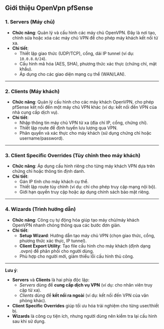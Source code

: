 ## Giới thiệu OpenVpn pfSense

### **1. Servers (Máy chủ)**  
- **Chức năng**: Quản lý và cấu hình các máy chủ OpenVPN. Đây là nơi tạo, chỉnh sửa hoặc xóa các máy chủ VPN để cho phép máy khách kết nối từ xa.  
- **Chi tiết**:  
  - Thiết lập giao thức (UDP/TCP), cổng, dải IP tunnel (ví dụ: `10.0.8.0/24`).  
  - Cấu hình mã hóa (AES, SHA), phương thức xác thực (chứng chỉ, mật khẩu).  
  - Áp dụng cho các giao diện mạng cụ thể (WAN/LAN).  

---

### **2. Clients (Máy khách)**  
- **Chức năng**: Quản lý cấu hình cho các máy khách OpenVPN, cho phép pfSense kết nối đến một máy chủ VPN khác (ví dụ: kết nối đến VPN của nhà cung cấp dịch vụ).  
- **Chi tiết**:  
  - Nhập thông tin máy chủ VPN từ xa (địa chỉ IP, cổng, chứng chỉ).  
  - Thiết lập route để định tuyến lưu lượng qua VPN.  
  - Phân quyền và xác thực cho máy khách (sử dụng chứng chỉ hoặc username/password).  

---

### **3. Client Specific Overrides (Tùy chỉnh theo máy khách)**  
- **Chức năng**: Áp dụng cấu hình riêng cho từng máy khách VPN dựa trên chứng chỉ hoặc thông tin định danh.  
- **Chi tiết**:  
  - Gán IP tĩnh cho máy khách cụ thể.  
  - Thiết lập route tùy chỉnh (ví dụ: chỉ cho phép truy cập mạng nội bộ).  
  - Giới hạn quyền truy cập hoặc áp dụng chính sách bảo mật riêng.  

---

### **4. Wizards (Trình hướng dẫn)**  
- **Chức năng**: Công cụ tự động hóa giúp tạo máy chủ/máy khách OpenVPN nhanh chóng thông qua các bước đơn giản.  
- **Chi tiết**:  
  - **Setup Wizard**: Hướng dẫn tạo máy chủ VPN (chọn giao thức, cổng, phương thức xác thực, IP tunnel).  
  - **Client Export Utility**: Tạo file cấu hình cho máy khách (định dạng .ovpn) để phân phối cho người dùng.  
  - Phù hợp cho người mới, giảm thiểu lỗi cấu hình thủ công.  

---

**Lưu ý**:  
- **Servers** và **Clients** là hai phía độc lập:  
  - *Servers* dùng để **cung cấp dịch vụ VPN** (ví dụ: cho nhân viên truy cập từ xa).  
  - *Clients* dùng để **kết nối ra ngoài** (ví dụ: kết nối đến VPN của văn phòng khác).  
- **Client Specific Overrides** giúp tối ưu hóa trải nghiệm cho từng user/thiết bị.  
- **Wizards** là công cụ tiện ích, nhưng người dùng nên kiểm tra lại cấu hình sau khi sử dụng.